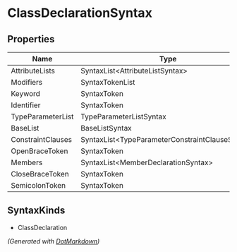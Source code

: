 # ClassDeclarationSyntax

## Properties

| Name              | Type                                             |
| ----------------- | ------------------------------------------------ |
| AttributeLists    | SyntaxList\<AttributeListSyntax>                 |
| Modifiers         | SyntaxTokenList                                  |
| Keyword           | SyntaxToken                                      |
| Identifier        | SyntaxToken                                      |
| TypeParameterList | TypeParameterListSyntax                          |
| BaseList          | BaseListSyntax                                   |
| ConstraintClauses | SyntaxList\<TypeParameterConstraintClauseSyntax> |
| OpenBraceToken    | SyntaxToken                                      |
| Members           | SyntaxList\<MemberDeclarationSyntax>             |
| CloseBraceToken   | SyntaxToken                                      |
| SemicolonToken    | SyntaxToken                                      |

## SyntaxKinds

* ClassDeclaration

*\(Generated with [DotMarkdown](http://github.com/JosefPihrt/DotMarkdown)\)*